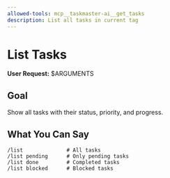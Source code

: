 ```yaml
---
allowed-tools: mcp__taskmaster-ai__get_tasks
description: List all tasks in current tag
---
```


# List Tasks

**User Request:** $ARGUMENTS

## Goal

Show all tasks with their status, priority, and progress.

## What You Can Say

```
/list              # All tasks
/list pending      # Only pending tasks
/list done         # Completed tasks
/list blocked      # Blocked tasks
```
